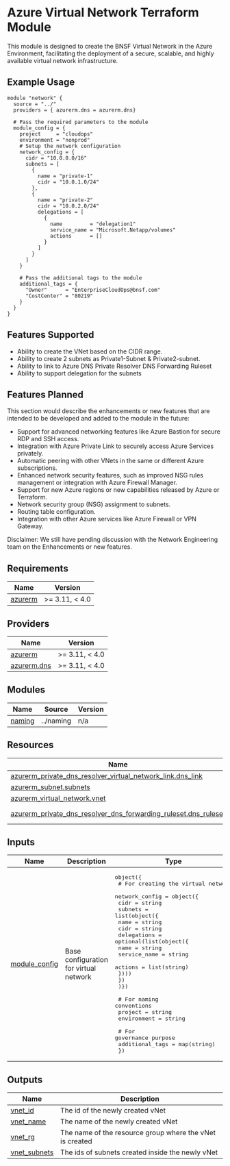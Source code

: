 # Azure Virtual Network Terraform Module

This module is designed to create the BNSF Virtual Network in the Azure Environment, facilitating the deployment of a secure, scalable, and highly available virtual network infrastructure.

## Example Usage

```hcl
module "network" {
  source = "../"
  providers = { azurerm.dns = azurerm.dns}

  # Pass the required parameters to the module
  module_config = {
    project     = "cloudops"
    environment = "nonprod"
    # Setup the network configuration
    network_config = {
      cidr = "10.0.0.0/16"
      subnets = [
        {
          name = "private-1"
          cidr = "10.0.1.0/24"
        },
        {
          name = "private-2"
          cidr = "10.0.2.0/24"
          delegations = [
            {
              name         = "delegation1"
              service_name = "Microsoft.Netapp/volumes"
              actions      = []
            }
          ]
        }
      ]
    }

    # Pass the additional tags to the module
    additional_tags = {
      "Owner"      = "EnterpriseCloudOps@bnsf.com"
      "CostCenter" = "80219"
    }
  }
}
```
## Features Supported

- Ability to create the VNet based on the CIDR range.
- Ability to create 2 subnets as Private1-Subnet & Private2-subnet.
- Ability to link to Azure DNS Private Resolver DNS Forwarding Ruleset
- Ability to support delegation for the subnets

## Features Planned

This section would describe the enhancements or new features that are intended to be developed and added to the module in the future:
- Support for advanced networking features like Azure Bastion for secure RDP and SSH access.
- Integration with Azure Private Link to securely access Azure Services privately.
- Automatic peering with other VNets in the same or different Azure subscriptions.
- Enhanced network security features, such as improved NSG rules management or integration with Azure Firewall Manager.
- Support for new Azure regions or new capabilities released by Azure or Terraform.
- Network security group (NSG) assignment to subnets.
- Routing table configuration.
- Integration with other Azure services like Azure Firewall or VPN Gateway.

Disclaimer: We still have pending discussion with the Network Engineering team on the Enhancements or new features.

<!-- BEGIN_TF_DOCS -->
## Requirements

| Name | Version |
|------|---------|
| <a name="requirement_azurerm"></a> [azurerm](#requirement\_azurerm) | >= 3.11, < 4.0 |

## Providers

| Name | Version |
|------|---------|
| <a name="provider_azurerm"></a> [azurerm](#provider\_azurerm) | >= 3.11, < 4.0 |
| <a name="provider_azurerm.dns"></a> [azurerm.dns](#provider\_azurerm.dns) | >= 3.11, < 4.0 |

## Modules

| Name | Source | Version |
|------|--------|---------|
| <a name="module_naming"></a> [naming](#module\_naming) | ../naming | n/a |

## Resources

| Name | Type |
|------|------|
| [azurerm_private_dns_resolver_virtual_network_link.dns_link](https://registry.terraform.io/providers/hashicorp/azurerm/latest/docs/resources/private_dns_resolver_virtual_network_link) | resource |
| [azurerm_subnet.subnets](https://registry.terraform.io/providers/hashicorp/azurerm/latest/docs/resources/subnet) | resource |
| [azurerm_virtual_network.vnet](https://registry.terraform.io/providers/hashicorp/azurerm/latest/docs/resources/virtual_network) | resource |
| [azurerm_private_dns_resolver_dns_forwarding_ruleset.dns_ruleset](https://registry.terraform.io/providers/hashicorp/azurerm/latest/docs/data-sources/private_dns_resolver_dns_forwarding_ruleset) | data source |

## Inputs

| Name | Description | Type | Default | Required |
|------|-------------|------|---------|:--------:|
| <a name="input_module_config"></a> [module\_config](#input\_module\_config) | Base configuration for virtual network | <pre>object({<br>    # For creating the virtual network<br>    network_config = object({<br>      cidr    = string<br>      subnets = list(object({<br>        name        = string<br>        cidr        = string<br>        delegations = optional(list(object({<br>          name         = string<br>          service_name = string<br>          actions      = list(string)<br>        })))<br>      })<br>    )})<br><br>    # For naming conventions<br>    project     = string<br>    environment = string<br><br>    # For governance purpose<br>    additional_tags = map(string)<br>  })</pre> | n/a | yes |

## Outputs

| Name | Description |
|------|-------------|
| <a name="output_vnet_id"></a> [vnet\_id](#output\_vnet\_id) | The id of the newly created vNet |
| <a name="output_vnet_name"></a> [vnet\_name](#output\_vnet\_name) | The name of the newly created vNet |
| <a name="output_vnet_rg"></a> [vnet\_rg](#output\_vnet\_rg) | The name of the resource group where the vNet is created |
| <a name="output_vnet_subnets"></a> [vnet\_subnets](#output\_vnet\_subnets) | The ids of subnets created inside the newly vNet |
<!-- END_TF_DOCS -->